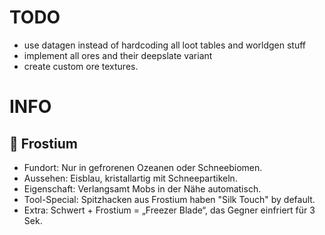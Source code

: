 # TODO

- use datagen instead of hardcoding all loot tables and worldgen stuff
- implement all ores and their deepslate variant
- create custom ore textures.

# INFO

## 🧊 Frostium
  - Fundort: Nur in gefrorenen Ozeanen oder Schneebiomen.
  - Aussehen: Eisblau, kristallartig mit Schneepartikeln.
  - Eigenschaft: Verlangsamt Mobs in der Nähe automatisch.
  - Tool-Special: Spitzhacken aus Frostium haben "Silk Touch" by default.
  - Extra: Schwert + Frostium = „Freezer Blade“, das Gegner einfriert für 3 Sek.